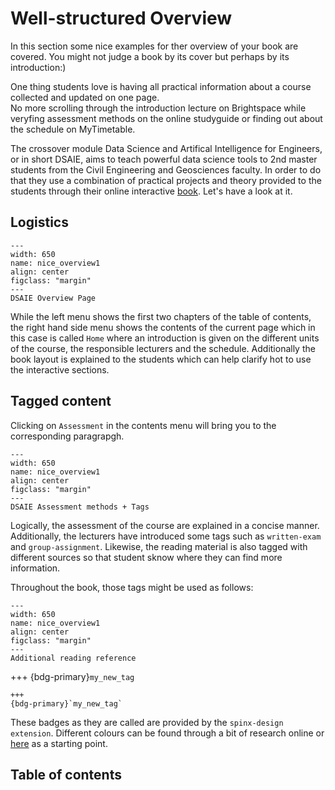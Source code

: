 # Well-structured Overview

In this section some nice examples for ther overview of your book are covered. You might not judge a book by its cover but perhaps by its introduction:)

One thing students love is having all practical information about a course collected and updated on one page. <br>
No more scrolling through the introduction lecture on Brightspace while veryfing assessment methods on the online studyguide or finding out about the schedule on MyTimetable.

The crossover module Data Science and Artifical Intelligence for Engineers, or in short DSAIE, aims to teach powerful data science tools to 2nd master students from the Civil Engineering and Geosciences faculty. In order to do that they use a combination of practical projects and theory provided to the students through their online interactive [book](https://interactivetextbooks.citg.tudelft.nl/dsaie/intro.html). Let's have a look at it.

## Logistics

```{figure} figures/nice_overview1.PNG
---
width: 650
name: nice_overview1
align: center
figclass: "margin"
---
DSAIE Overview Page
```
While the left menu shows the first two chapters of the table of contents, the right hand side menu shows the contents of the current page which in this case is called `Home` where an introduction is given on the different units of the course, the responsible lecturers and the schedule. Additionally the book layout is explained to the students which can help clarify hot to use the interactive sections. 

## Tagged content

Clicking on `Assessment` in the contents menu will bring you to the corresponding paragrapgh. 

```{figure} figures/nice_overview2.PNG
---
width: 650
name: nice_overview1
align: center
figclass: "margin"
---
DSAIE Assessment methods + Tags
```
Logically, the assessment of the course are explained in a concise manner. Additionally, the lecturers have introduced some tags such as `written-exam` and `group-assignment`. Likewise, the reading material is also tagged with different sources so that student sknow where they can find more information.

Throughout the book, those tags might be used as follows:

```{figure} figures/nice_overview4.PNG
---
width: 650
name: nice_overview1
align: center
figclass: "margin"
---
Additional reading reference
```

+++
{bdg-primary}`my_new_tag`

    +++
    {bdg-primary}`my_new_tag`

These badges as they are called are provided by the `spinx-design extension`. Different colours can be found through a bit of research online or [here](https://github.com/executablebooks/sphinx-design/blob/main/docs/badges_buttons.md) as a starting point.

## Table of contents
